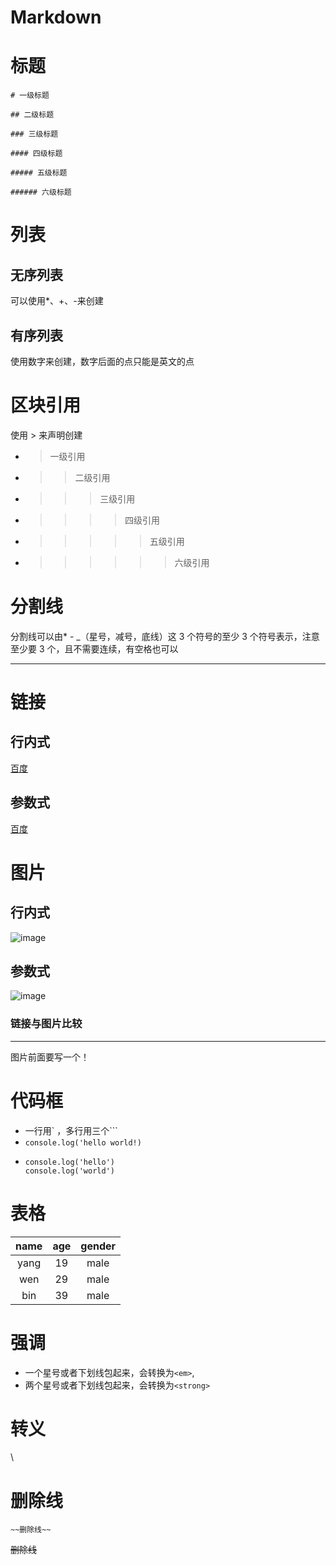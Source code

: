 # Markdown

# 标题

`# 一级标题`

`## 二级标题`

`### 三级标题`

`#### 四级标题`

`##### 五级标题`

`###### 六级标题`

# 列表

## 无序列表

可以使用\*、+、-来创建

## 有序列表

使用数字来创建，数字后面的点只能是英文的点

# 区块引用

使用 > 来声明创建

- > 一级引用
- > > 二级引用
- > > > 三级引用
- > > > > 四级引用
- > > > > > 五级引用
- > > > > > > 六级引用

# 分割线

分割线可以由\* - \_（星号，减号，底线）这 3 个符号的至少 3 个符号表示，注意至少要 3 个，且不需要连续，有空格也可以

---

# 链接

## 行内式

[百度](http://www.baidu.com)

## 参数式

[百度]: http://www.baidu.com

[百度]

# 图片

## 行内式

![image](http://www.baidu.com/images/logo.gif)

## 参数式

[image]: http://www.baidu.com/images/logo.gif

![image]

### 链接与图片比较

---

图片前面要写一个！

# 代码框

- 一行用` ，多行用三个```
- `console.log('hello world!)`
- ```
  console.log('hello')
  console.log('world')
  ```

# 表格

| name | age | gender |
| :--: | :-: | :----: |
| yang | 19  |  male  |
| wen  | 29  |  male  |
| bin  | 39  |  male  |

# 强调

- 一个星号或者下划线包起来，会转换为`<em>`,
- 两个星号或者下划线包起来，会转换为`<strong>`

# 转义

\

# 删除线

`~~删除线~~`

~~删除线~~
